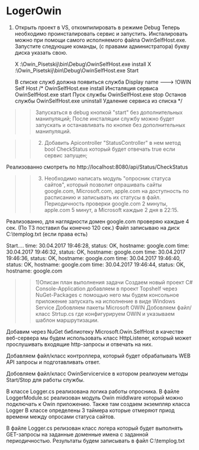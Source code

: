 # LogerOwin

1) Открыть проект в VS, откомпилировать в режиме Debug 
   Теперь необходимо проинсталировать сервис и запустить. Инсталировать можно при помощи самого исполняемого 
   файла OwinSelfHost.exe. Запустите следующие команды, (с правами администратора) букву диска указать свою.

   X :\Owin_Pisetskij\bin\Debug\OwinSelfHost.exe install
   X :\Owin_Pisetskij\bin\Debug\OwinSelfHost.exe Start

   В списке служб должна появиться служба Display name   --->  !OWIN Self Host
   /*
   OwinSelfHost.exe install             Инсталяция сервиса 
   OwinSelfHost.exe start               Пуск службы
   OwinSelfHost.exe stop                Останов службы 
   OwinSelfHost.exe uninstall           Удаление сервиса из списка
   */

>> Запускаться в debug кнопкой  "start" без дополнительных манипуляций;
  После инсталяции службу можно будет запускать и останавливать по кнопке без дополнительных манипуляций.
  

>> 2) Добавить Apicontroller "StatusController" в нем метод bool CheckStatus который будет отвечать true если сервис запущен;

   Реализованно смотреть по  http://localhost:8080/api/Status/CheckStatus

>> 3) Необходимо написать модуль "опросник статуса сайтов", который позволит опрашивать сайты google.com, Microsoft.com, apple.com
>> на доступность по расписанию и записывать их статусы в файл. Периодичность проверки google.com 2 минуты, apple.com 5 минут, 
>> а Microsoft каждые 2 дня в 22:15.

   Реализованно, для наглядности домен google.com проверяю каждые 4 сек. (По ТЗ поставил бы конечно 120 сек.)
   Файл записываю на диск С:\templog.txt (если права есть)

Start....
time: 30.04.2017 19:46:28, status: OK, hostname: google.com
time: 30.04.2017 19:46:32, status: OK, hostname: google.com
time: 30.04.2017 19:46:36, status: OK, hostname: google.com
time: 30.04.2017 19:46:40, status: OK, hostname: google.com
time: 30.04.2017 19:46:44, status: OK, hostname: google.com


>> 1)Описан план выполнения задачи
   Создаем новый проект  C# Console-Application
   добавляем в проект Topshelf через NuGet-Packages
   с помощью него мы будем консольное приложение запускать на исполнение в виде Windows Service
   Добовляем пакеты Microsoft OWIN
   Добовляем файл/класс Strtup.cs где конфигурируем OWIN  и указываем шаблон маршрутизации.

   Добавим через NuGet библиотеку Microsoft.Owin.SelfHost в качестве веб-сервера мы будем использовать
   класс HttpListener, который может прослушивать входящие http-запросы и отвечать на них.

   Добавляем файл/класс контроллера, который будет обрабатывать WEB API запросы и подготавливать ответ.


   Добовляем файл/класс OwinServicervice в котором реализуем методы Start/Stop для работы службы.
   
   В классе Logger.cs реализована логика работы опросника. 
   В файле LoggerModule.sc реализован модуль Owin middlware 
   который можно подключать к Owin приложению. Также там создаем экземпляр класса Logger
   В классе определены 3 таймера которые отмеряют приод времени между опросами статуса сайтов. 

   В файле Logger.cs релизован класс логера который будет выполнять GET-запросы на заданные доменные имена
   с заданной периодичностью. Результаты будем записывать в файл C:\templog.txt
